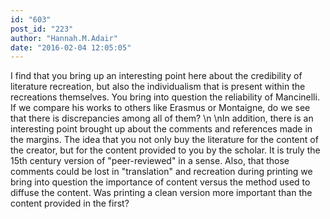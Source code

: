 ```yaml
---
id: "603"
post_id: "223"
author: "Hannah.M.Adair"
date: "2016-02-04 12:05:05"
---
```

I find that you bring up an interesting point here about the credibility of literature recreation, but also the individualism that is present within the recreations themselves. You bring into question the reliability of Mancinelli. If we compare his works to others like Erasmus or Montaigne, do we see that there is discrepancies among all of them? \n\nIn addition, there is an interesting point brought up about the comments and references made in the margins. The idea that you not only buy the literature for the content of the creator, but for the content provided to you by the scholar. It is truly the 15th century version of "peer-reviewed" in a sense. Also, that those comments could be lost in "translation" and recreation during printing we bring into question the importance of content versus the method used to diffuse the content. Was printing a clean version more important than the content provided in the first?
